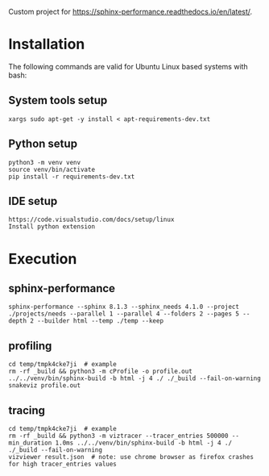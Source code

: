 Custom project for https://sphinx-performance.readthedocs.io/en/latest/.

# Installation

The following commands are valid for Ubuntu Linux based systems with bash:

## System tools setup

    xargs sudo apt-get -y install < apt-requirements-dev.txt

## Python setup

    python3 -m venv venv
    source venv/bin/activate
    pip install -r requirements-dev.txt

## IDE setup

    https://code.visualstudio.com/docs/setup/linux
    Install python extension

# Execution

## sphinx-performance

    sphinx-performance --sphinx 8.1.3 --sphinx_needs 4.1.0 --project ./projects/needs --parallel 1 --parallel 4 --folders 2 --pages 5 --depth 2 --builder html --temp ./temp --keep

## profiling

    cd temp/tmpk4cke7ji  # example
    rm -rf _build && python3 -m cProfile -o profile.out ../../venv/bin/sphinx-build -b html -j 4 ./ ./_build --fail-on-warning
    snakeviz profile.out

## tracing

    cd temp/tmpk4cke7ji  # example
    rm -rf _build && python3 -m viztracer --tracer_entries 500000 --min_duration 1.0ms ../../venv/bin/sphinx-build -b html -j 4 ./ ./_build --fail-on-warning
    vizviewer result.json  # note: use chrome browser as firefox crashes for high tracer_entries values
